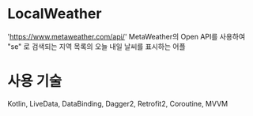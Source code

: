# LocalWeather

'https://www.metaweather.com/api/' MetaWeather의 Open API를 사용하여 "se" 로 검색되는 지역 목록의 오늘 내일 날씨를 표시하는 어플

# 사용 기술
Kotlin, LiveData, DataBinding, Dagger2, Retrofit2, Coroutine, MVVM
